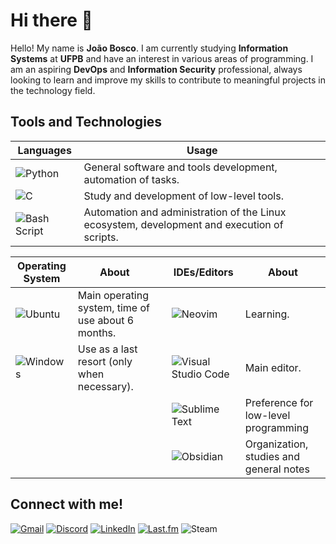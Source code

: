 # Hi there 👋
Hello! My name is **João Bosco**. I am currently studying **Information Systems** at **UFPB** and have an interest in various areas of programming. I am an aspiring **DevOps** and **Information Security** professional, always looking to learn and improve my skills to contribute to meaningful projects in the technology field.

## Tools and Technologies
| Languages   | Usage          |
|-------------|----------------|
| ![Python](https://img.shields.io/badge/python-3670A0?style=for-the-badge&logo=python&logoColor=ffdd54) | General software and tools development, automation of tasks.|
| ![C](https://img.shields.io/badge/c-%2300599C.svg?style=for-the-badge&logo=c&logoColor=white)          | Study and development of low-level tools.|
| ![Bash Script](https://img.shields.io/badge/bash_script-%23121011.svg?style=for-the-badge&logo=gnu-bash&logoColor=white)| Automation and administration of the Linux ecosystem, development and execution of scripts.|

| Operating System  | About          |    | IDEs/Editors  | About          |
|-------------------|----------------|----|---------------|----------------|
| ![Ubuntu](https://img.shields.io/badge/Ubuntu-E95420?style=for-the-badge&logo=ubuntu&logoColor=white)| Main operating system, time of use about 6 months. |  | ![Neovim](https://img.shields.io/badge/NeoVim-%2357A143.svg?&style=for-the-badge&logo=neovim&logoColor=white) | Learning. |
| ![Windows](https://img.shields.io/badge/Windows-0078D6?style=for-the-badge&logo=windows&logoColor=white) | Use as a last resort (only when necessary). |  | ![Visual Studio Code](https://img.shields.io/badge/Visual%20Studio%20Code-0078d7.svg?style=for-the-badge&logo=visual-studio-code&logoColor=white) | Main editor. |
|                   |                |    | ![Sublime Text](https://img.shields.io/badge/sublime_text-%23575757.svg?style=for-the-badge&logo=sublime-text&logoColor=important) | Preference for low-level programming |
|                   |                |    | ![Obsidian](https://img.shields.io/badge/Obsidian-%23483699.svg?style=for-the-badge&logo=obsidian&logoColor=white) | Organization, studies and general notes |

## Connect with me!
[![Gmail](https://img.shields.io/badge/Gmail-D14836?style=for-the-badge&logo=gmail&logoColor=white)](mailto:joaoboscoduartefid@gmail.com)
[![Discord](https://img.shields.io/badge/Discord-%235865F2.svg?style=for-the-badge&logo=discord&logoColor=white)](https://discord.com/users/joaoboscod)
[![LinkedIn](https://img.shields.io/badge/linkedin-%230077B5.svg?style=for-the-badge&logo=linkedin&logoColor=white)](https://www.linkedin.com/in/jo%C3%A3o-bosco-duarte-a505202ba/)
[![Last.fm](https://img.shields.io/badge/last.fm-D51007?style=for-the-badge&logo=last.fm&logoColor=white)](https://www.last.fm/pt/user/JooBoY_-)
![Steam](https://img.shields.io/badge/steam-%23000000.svg?style=for-the-badge&logo=steam&logoColor=white)
